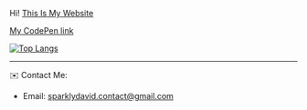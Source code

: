 
Hi!
[This Is My Website](https://sparklydavid.github.io/sparklydavid/)
<!-- put some work in bro! -->
[My CodePen link](https://codepen.io/your-work)

[![Top Langs](https://github-readme-stats.vercel.app/api/top-langs/?username=sparklydavid)](https://github.com/sparklydavid/github-readme-stats)

<hr></hr>

✉️ Contact Me: 
- Email: sparklydavid.contact@gmail.com
